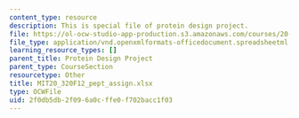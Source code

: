 ```yaml
---
content_type: resource
description: This is special file of protein design project.
file: https://ol-ocw-studio-app-production.s3.amazonaws.com/courses/20-320-analysis-of-biomolecular-and-cellular-systems-fall-2012/2f0db5db2f096a0cffe0f702bacc1f03_MIT20_320F12_pept_assign.xlsx
file_type: application/vnd.openxmlformats-officedocument.spreadsheetml.sheet
learning_resource_types: []
parent_title: Protein Design Project
parent_type: CourseSection
resourcetype: Other
title: MIT20_320F12_pept_assign.xlsx
type: OCWFile
uid: 2f0db5db-2f09-6a0c-ffe0-f702bacc1f03
---
```

